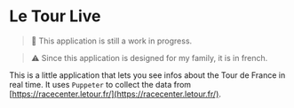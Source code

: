 # Le Tour Live

> 🔨 This application is still a work in progress.

> ⚠ Since this application is designed for my family, it is in french.

This is a little application that lets you see infos about the Tour de France in real time. It uses `Puppeter` to collect the data from [https://racecenter.letour.fr/](https://racecenter.letour.fr/).
